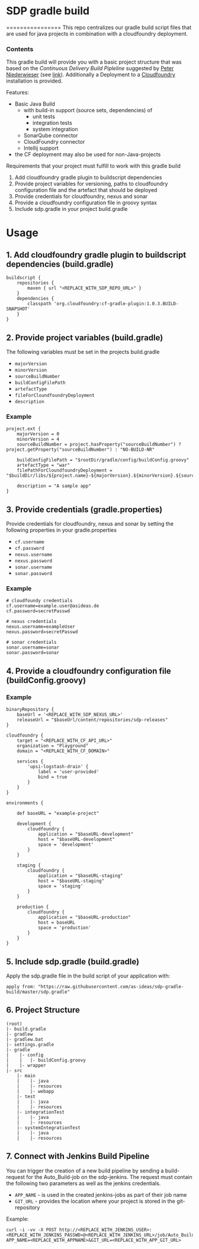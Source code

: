 # SDP gradle build
================
This repo centralizes our gradle build script files that are used for java projects in combination with a cloudfoundry deployment. 

### Contents 
This gradle build will provide you with a basic project structure that was based on the *Continuous Delivery Build Pipleline* suggested by [Peter Niederwieser](https://twitter.com/pniederw) (see [link](http://www.slideshare.net/SpringCentral/cd-pipeline-gradlejenkins)). Additionally a Deployment to a [Cloudfoundry](http://www.gopivotal.com/platform-as-a-service/pivotal-cf) installation is provided.

Features:

* Basic Java Build
  * with build-in support (source sets, dependencies) of
    * unit tests
    * integration tests
    * system integration
  * SonarQube connector
  * CloudFoundry connector
  * Intellij support
* the CF deployment may also be used for non-Java-projects

Requirements that your project must fulfill to work with this gradle build

1. Add cloudfoundry gradle plugin to buildscript dependencies
2. Provide project variables for versioning, paths to cloudfoundry configuration file and the artefact that should be deployed
3. Provide credentials for cloudfoundry, nexus and sonar
4. Provide a cloudfoundry configuration file in groovy syntax
5. Include sdp.gradle in your project build.gradle

# Usage
## 1. Add cloudfoundry gradle plugin to buildscript dependencies (build.gradle)

    buildscript {
        repositories {
            maven { url "<REPLACE_WITH_SDP_REPO_URL>" }
        }
        dependencies {
            classpath 'org.cloudfoundry:cf-gradle-plugin:1.0.3.BUILD-SNAPSHOT'
        }
    }


## 2. Provide project variables (build.gradle)
The following variables must be set in the projects build.gradle

* `majorVersion`
* `minorVersion`
* `sourceBuildNumber`
* `buildConfigFilePath`
* `artefactType`
* `fileForCloundfoundryDeployment`
* `description`

### Example

    project.ext {
        majorVersion = 0
        minorVersion = 4
        sourceBuildNumber = project.hasProperty("sourceBuildNumber") ? project.getProperty("sourceBuildNumber") : "NO-BUILD-NR"

        buildConfigFilePath = "$rootDir/gradle/config/buildConfig.groovy"
        artefactType = "war"
        filePathForCloundfoundryDeployment = "$buildDir/libs/${project.name}-${majorVersion}.${minorVersion}.${sourceBuildNumber}.war"

        description = "A sample app"
    }


## 3. Provide credentials (gradle.properties)

Provide credentials for cloudfoundry, nexus and sonar by setting the following properties in your gradle.properties

* `cf.username`
* `cf.password`
* `nexus.username`
* `nexus.password`
* `sonar.username`
* `sonar.password`

### Example

    # cloudfoundy credentials
    cf.username=example.user@asideas.de
    cf.password=secretPasswd

    # nexus credentials
    nexus.username=exampleUser
    nexus.password=secretPasswd

    # sonar credentials
    sonar.username=sonar
    sonar.password=sonar



## 4. Provide a cloudfoundry configuration file (buildConfig.groovy)

### Example

    binaryRepository {
        baseUrl = '<REPLACE_WITH_SDP_NEXUS_URL>'
        releaseUrl = "$baseUrl/content/repositories/sdp-releases"
    }

    cloudfoundry {
        target = "<REPLACE_WITH_CF_API_URL>"
        organization = "Playground"
        domain = "<REPLACE_WITH_CF_DOMAIN>"

        services {
            'upsi-logstash-drain' {
                label = 'user-provided'
                bind = true
            }
        }
    }

    environments {

        def baseURL = "example-project"

        development {
            cloudfoundry {
                application = "$baseURL-development"
                host = "$baseURL-development"
                space = 'development'
            }
        }

        staging {
            cloudfoundry {
                application = "$baseURL-staging"
                host = "$baseURL-staging"
                space = 'staging'
            }
        }

        production {
            cloudfoundry {
                application = "$baseURL-production"
                host = baseURL
                space = 'production'
            }
        }
    }


## 5. Include sdp.gradle (build.gradle)

Apply the sdp.gradle file in the build script of your application with:

    apply from: "https://raw.githubusercontent.com/as-ideas/sdp-gradle-build/master/sdp.gradle"
    
## 6. Project Structure    
    (root)
    |- build.gradle
    |- gradlew
    |- gradlew.bat
    |- settings.gradle
    |- gradle
    |    |- config
    |    |   |- buildConfig.groovy
    |    |- wrapper  
    |- src
        |- main
        |    |- java
        |    |- resources
        |    |- webapp   
        |- test
        |    |- java
        |    |- resources
        |- integrationTest
        |    |- java
        |    |- resources        
        |- systemIntegrationTest
        |    |- java
        |    |- resources        

## 7. Connect with Jenkins Build Pipeline

You can trigger the creation of a new build pipeline by sending a build-request for the Auto_Build-job on the sdp-jenkins.
The request must contain the following two parameters as well as the jenkins credentials.

* `APP_NAME` - is used in the created jenkins-jobs as part of their job name
* `GIT_URL` - provides the location where your project is stored in the git-repository

Example:

    curl -i -vv -X POST http://<REPLACE_WITH_JENKINS_USER>:<REPLACE_WITH_JENKINS_PASSWD>@<REPLACE_WITH_JENKINS_URL>/job/Auto_Build/buildWithParameters?APP_NAME=<REPLACE_WITH_APPNAME>&GIT_URL=<REPLACE_WITH_APP_GIT_URL>